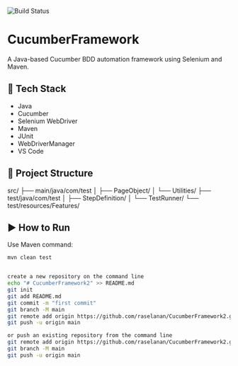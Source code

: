 ![Build Status](https://github.com/raselanan/CucumberFramework2/actions/workflows/maven.yml/badge.svg)


# CucumberFramework
A Java-based Cucumber BDD automation framework using Selenium and Maven.

## 🔧 Tech Stack
- Java
- Cucumber
- Selenium WebDriver
- Maven
- JUnit
- WebDriverManager
- VS Code

## 📂 Project Structure
src/
├── main/java/com/test
│ ├── PageObject/
│ └── Utilities/
├── test/java/com/test
│ ├── StepDefinition/
│ └── TestRunner/
└── test/resources/Features/


## ▶️ How to Run

Use Maven command:

```bash
mvn clean test


create a new repository on the command line
echo "# CucumberFramework2" >> README.md
git init
git add README.md
git commit -m "first commit"
git branch -M main
git remote add origin https://github.com/raselanan/CucumberFramework2.git
git push -u origin main

or push an existing repository from the command line
git remote add origin https://github.com/raselanan/CucumberFramework2.git
git branch -M main
git push -u origin main